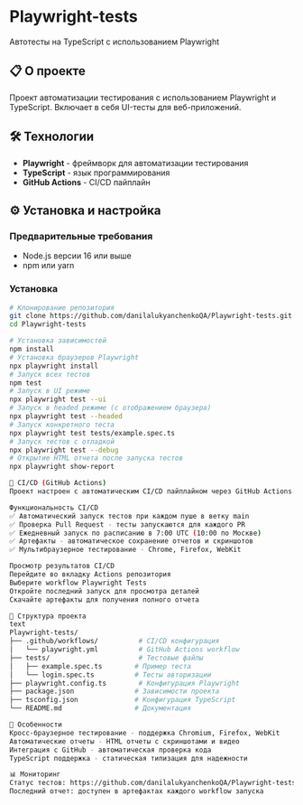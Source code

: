 # Playwright-tests

Автотесты на TypeScript с использованием Playwright

## 📋 О проекте

Проект автоматизации тестирования с использованием Playwright и TypeScript. Включает в себя UI-тесты для веб-приложений.

## 🛠 Технологии

- **Playwright** - фреймворк для автоматизации тестирования
- **TypeScript** - язык программирования
- **GitHub Actions** - CI/CD пайплайн

## ⚙️ Установка и настройка

### Предварительные требования
- Node.js версии 16 или выше
- npm или yarn

### Установка
```bash
# Клонирование репозитория
git clone https://github.com/danilalukyanchenkoQA/Playwright-tests.git
cd Playwright-tests

# Установка зависимостей
npm install
# Установка браузеров Playwright
npx playwright install
# Запуск всех тестов
npm test
# Запуск в UI режиме
npx playwright test --ui
# Запуск в headed режиме (с отображением браузера)
npx playwright test --headed
# Запуск конкретного теста
npx playwright test tests/example.spec.ts
# Запуск тестов с отладкой
npx playwright test --debug
# Открытие HTML отчета после запуска тестов
npx playwright show-report

🔄 CI/CD (GitHub Actions)
Проект настроен с автоматическим CI/CD пайплайном через GitHub Actions.

Функциональность CI/CD
✅ Автоматический запуск тестов при каждом пуше в ветку main
✅ Проверка Pull Request - тесты запускаются для каждого PR
✅ Ежедневный запуск по расписанию в 7:00 UTC (10:00 по Москве)
✅ Артефакты - автоматическое сохранение отчетов и скриншотов
✅ Мультибраузерное тестирование - Chrome, Firefox, WebKit

Просмотр результатов CI/CD
Перейдите во вкладку Actions репозитория
Выберите workflow Playwright Tests
Откройте последний запуск для просмотра деталей
Скачайте артефакты для получения полного отчета

📁 Структура проекта
text
Playwright-tests/
├── .github/workflows/          # CI/CD конфигурация
│   └── playwright.yml          # GitHub Actions workflow
├── tests/                      # Тестовые файлы
│   ├── example.spec.ts        # Пример теста
│   └── login.spec.ts          # Тесты авторизации
├── playwright.config.ts        # Конфигурация Playwright
├── package.json               # Зависимости проекта
├── tsconfig.json              # Конфигурация TypeScript
└── README.md                  # Документация

🎯 Особенности
Кросс-браузерное тестирование - поддержка Chromium, Firefox, WebKit
Автоматические отчеты - HTML отчеты с скриншотами и видео
Интеграция с GitHub - автоматическая проверка кода
TypeScript поддержка - статическая типизация для надежности

📊 Мониторинг
Статус тестов: https://github.com/danilalukyanchenkoQA/Playwright-tests/actions
Последний отчет: доступен в артефактах каждого workflow запуска
